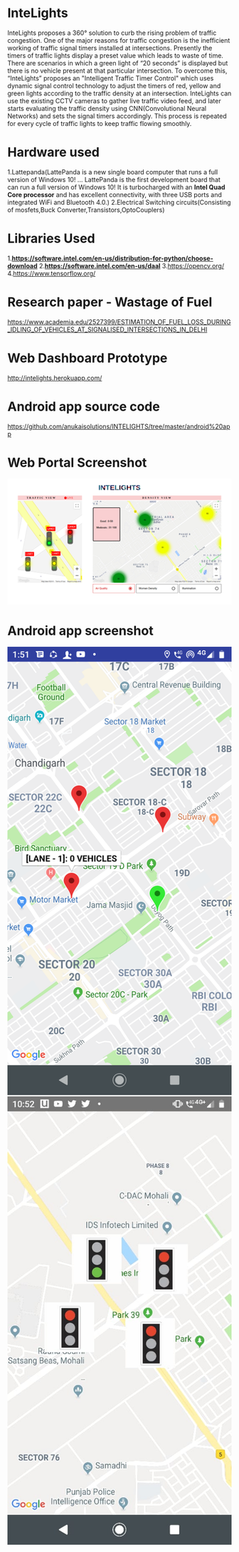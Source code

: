 # InteLights
InteLights proposes a 360° solution to curb the rising problem of traffic congestion. One of the major reasons for traffic congestion is the inefficient working of traffic signal timers installed at intersections. Presently the timers of traffic lights display a preset value which leads to waste of time. There are scenarios in which a green light of “20 seconds” is displayed but there is no vehicle present at that particular intersection. To overcome this, “InteLights” proposes an "Intelligent Traffic Timer Control" which uses dynamic signal control technology to adjust the timers of red, yellow and green lights according to the traffic density at an intersection. InteLights can use the existing CCTV cameras to gather live traffic video feed, and later starts evaluating the traffic density using CNN(Convolutional Neural Networks) and sets the signal timers accordingly. This process is repeated for every cycle of traffic lights to keep traffic flowing smoothly.

# Hardware used
1.Lattepanda(LattePanda is a new single board computer that runs a full version of Windows 10! ... LattePanda is the first development board that can run a full version of Windows 10! It is turbocharged with an **Intel Quad Core processor** and has excellent connectivity, with three USB ports and integrated WiFi and Bluetooth 4.0.)
2.Electrical Switching circuits(Consisting of mosfets,Buck Converter,Transistors,OptoCouplers)

# Libraries Used
1.**https://software.intel.com/en-us/distribution-for-python/choose-download**
2.**https://software.intel.com/en-us/daal**
3.https://opencv.org/
4.https://www.tensorflow.org/

# Research paper - Wastage of Fuel
https://www.academia.edu/2527399/ESTIMATION_OF_FUEL_LOSS_DURING_IDLING_OF_VEHICLES_AT_SIGNALISED_INTERSECTIONS_IN_DELHI

# Web Dashboard Prototype
http://intelights.herokuapp.com/

# Android app source code
https://github.com/anukaisolutions/INTELIGHTS/tree/master/android%20app

# Web Portal Screenshot
![Android](portal.png)

# Android app screenshot
![Android](screenshot.png)
![Android](WhatsApp%20Image%202019-09-12%20at%2010.52.27%20AM.jpeg)


